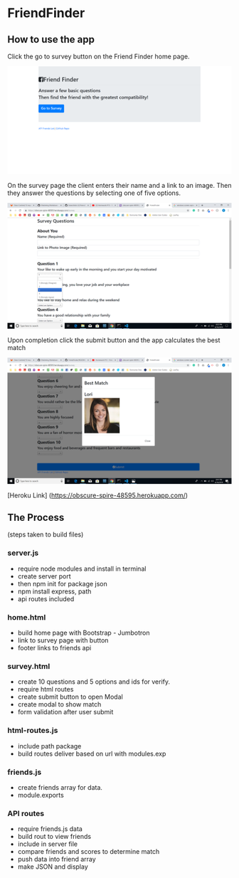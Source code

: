 # FriendFinder
## How to use the app
Click the go to survey button on the Friend Finder home page.

![Friend Finder Home](https://github.com/brianchilds-22/FriendFinder/blob/master/images/screencapture-obscure-spire-48595-herokuapp-2019-06-16-20_13_38.png?raw=true) 

On the survey page the client enters their name and a link to an image. Then they answer the questions by selecting one of five options.

![Friend Finder Survey](https://github.com/brianchilds-22/FriendFinder/blob/master/images/Screenshot%20(6).png?raw=true)

Upon completion click the submit button and the app calculates the best match

![Friend Finder Match](https://github.com/brianchilds-22/FriendFinder/blob/master/images/Screenshot%20(7).png?raw=true)


[Heroku Link] (https://obscure-spire-48595.herokuapp.com/)

## The Process
   (steps taken to build files)

### server.js
* require node modules and install in terminal
* create server port
* then npm init for package json
* npm install express, path
* api routes included

### home.html
* build home page with Bootstrap - Jumbotron
* link to survey page with button
* footer links to friends api

### survey.html 
* create 10 questions and 5 options and ids for verify.
* require html routes
* create submit button to open Modal
* create modal to show match
* form validation after user submit

### html-routes.js
* include path package
* build routes deliver based on url with modules.exp

### friends.js
* create friends array for data.
* module.exports

### API routes
* require friends.js data
* build rout to view friends
* include in server file
* compare friends and scores to determine match
* push data into friend array
* make JSON and display



